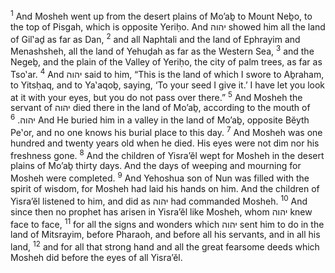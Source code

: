 <sup>1</sup> And Mosheh went up from the desert plains of Mo’aḇ to Mount Neḇo, to the top of Pisgah, which is opposite Yeriḥo. And יהוה showed him all the land of Gil‛aḏ as far as Dan,
<sup>2</sup> and all Naphtali and the land of Ephrayim and Menashsheh, all the land of Yehuḏah as far as the Western Sea,
<sup>3</sup> and the Negeḇ, and the plain of the Valley of Yeriḥo, the city of palm trees, as far as Tso‛ar.
<sup>4</sup> And יהוה said to him, “This is the land of which I swore to Aḇraham, to Yitsḥaq, and to Ya‛aqoḇ, saying, ‘To your seed I give it.’ I have let you look at it with your eyes, but you do not pass over there.”
<sup>5</sup> And Mosheh the servant of יהוה died there in the land of Mo’aḇ, according to the mouth of יהוה.
<sup>6</sup> And He buried him in a valley in the land of Mo’aḇ, opposite Bĕyth Pe‛or, and no one knows his burial place to this day.
<sup>7</sup> And Mosheh was one hundred and twenty years old when he died. His eyes were not dim nor his freshness gone.
<sup>8</sup> And the children of Yisra’ĕl wept for Mosheh in the desert plains of Mo’aḇ thirty days. And the days of weeping and mourning for Mosheh were completed.
<sup>9</sup> And Yehoshua son of Nun was filled with the spirit of wisdom, for Mosheh had laid his hands on him. And the children of Yisra’ĕl listened to him, and did as יהוה had commanded Mosheh.
<sup>10</sup> And since then no prophet has arisen in Yisra’ĕl like Mosheh, whom יהוה knew face to face,
<sup>11</sup> for all the signs and wonders which יהוה sent him to do in the land of Mitsrayim, before Pharaoh, and before all his servants, and in all his land,
<sup>12</sup> and for all that strong hand and all the great fearsome deeds which Mosheh did before the eyes of all Yisra’ĕl.

